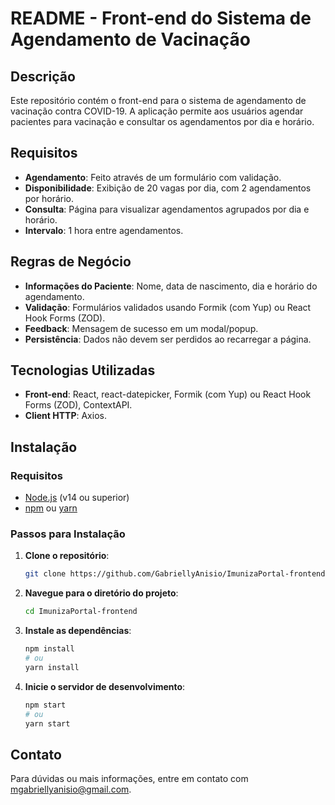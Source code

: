 # README - Front-end do Sistema de Agendamento de Vacinação

## Descrição

Este repositório contém o front-end para o sistema de agendamento de vacinação contra COVID-19. A aplicação permite aos usuários agendar pacientes para vacinação e consultar os agendamentos por dia e horário.

## Requisitos

- **Agendamento**: Feito através de um formulário com validação.
- **Disponibilidade**: Exibição de 20 vagas por dia, com 2 agendamentos por horário.
- **Consulta**: Página para visualizar agendamentos agrupados por dia e horário.
- **Intervalo**: 1 hora entre agendamentos.

## Regras de Negócio

- **Informações do Paciente**: Nome, data de nascimento, dia e horário do agendamento.
- **Validação**: Formulários validados usando Formik (com Yup) ou React Hook Forms (ZOD).
- **Feedback**: Mensagem de sucesso em um modal/popup.
- **Persistência**: Dados não devem ser perdidos ao recarregar a página.

## Tecnologias Utilizadas

- **Front-end**: React, react-datepicker, Formik (com Yup) ou React Hook Forms (ZOD), ContextAPI.
- **Client HTTP**: Axios.

## Instalação

### Requisitos

- [Node.js](https://nodejs.org/) (v14 ou superior)
- [npm](https://www.npmjs.com/) ou [yarn](https://yarnpkg.com/)

### Passos para Instalação

1. **Clone o repositório**:

    ```bash
    git clone https://github.com/GabriellyAnisio/ImunizaPortal-frontend.git
    ```

2. **Navegue para o diretório do projeto**:

    ```bash
    cd ImunizaPortal-frontend
    ```

3. **Instale as dependências**:

    ```bash
    npm install
    # ou
    yarn install
    ```

4. **Inicie o servidor de desenvolvimento**:

    ```bash
    npm start
    # ou
    yarn start
    ```

## Contato

Para dúvidas ou mais informações, entre em contato com [mgabriellyanisio@gmail.com](mailto:mgabriellyanisio@gmail.com).

